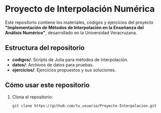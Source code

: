 # Proyecto de Interpolación Numérica

Este repositorio contiene los materiales, códigos y ejercicios del proyecto **"Implementación de Métodos de Interpolación en la Enseñanza del Análisis Numérico"**, desarrollado en la Universidad Veracruzana.

## Estructura del repositorio

- **codigos/**: Scripts de Julia para métodos de interpolación.
- **datos/**: Archivos de datos para pruebas.
- **ejercicios/**: Ejercicios propuestos y sus soluciones.

## Cómo usar este repositorio

1. Clona el repositorio:
   ```bash
   git clone https://github.com/tu_usuario/Proyecto-Interpolacion.git
